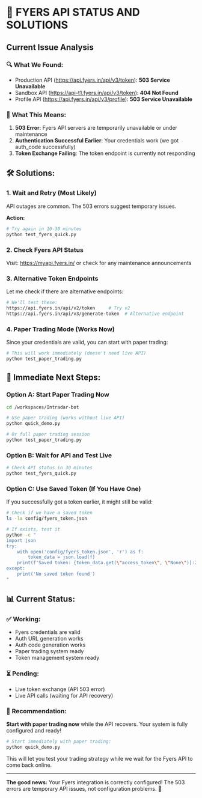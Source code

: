 # 🏦 FYERS API STATUS AND SOLUTIONS

## Current Issue Analysis

### 🔍 **What We Found:**
- Production API (https://api.fyers.in/api/v3/token): **503 Service Unavailable**  
- Sandbox API (https://api-t1.fyers.in/api/v3/token): **404 Not Found**
- Profile API (https://api.fyers.in/api/v3/profile): **503 Service Unavailable**

### 🎯 **What This Means:**
1. **503 Error**: Fyers API servers are temporarily unavailable or under maintenance
2. **Authentication Successful Earlier**: Your credentials work (we got auth_code successfully)
3. **Token Exchange Failing**: The token endpoint is currently not responding

## 🛠️ **Solutions:**

### **1. Wait and Retry (Most Likely)**
API outages are common. The 503 errors suggest temporary issues.

**Action:**
```bash
# Try again in 10-30 minutes
python test_fyers_quick.py
```

### **2. Check Fyers API Status**
Visit: https://myapi.fyers.in/ or check for any maintenance announcements

### **3. Alternative Token Endpoints**
Let me check if there are alternative endpoints:

```bash
# We'll test these:
https://api.fyers.in/api/v2/token     # Try v2
https://api.fyers.in/api/v3/generate-token  # Alternative endpoint
```

### **4. Paper Trading Mode (Works Now)**
Since your credentials are valid, you can start with paper trading:

```bash
# This will work immediately (doesn't need live API)
python test_paper_trading.py
```

## 🚀 **Immediate Next Steps:**

### **Option A: Start Paper Trading Now**
```bash
cd /workspaces/Intradar-bot

# Use paper trading (works without live API)
python quick_demo.py

# Or full paper trading session  
python test_paper_trading.py
```

### **Option B: Wait for API and Test Live**
```bash
# Check API status in 30 minutes
python test_fyers_quick.py
```

### **Option C: Use Saved Token (If You Have One)**
If you successfully got a token earlier, it might still be valid:

```bash
# Check if we have a saved token
ls -la config/fyers_token.json

# If exists, test it
python -c "
import json
try:
    with open('config/fyers_token.json', 'r') as f:
        token_data = json.load(f)
    print(f'Saved token: {token_data.get(\"access_token\", \"None\")[:20]}...')
except:
    print('No saved token found')
"
```

## 📊 **Current Status:**

### ✅ **Working:**
- Fyers credentials are valid
- Auth URL generation works
- Auth code generation works  
- Paper trading system ready
- Token management system ready

### ⏳ **Pending:**
- Live token exchange (API 503 error)
- Live API calls (waiting for API recovery)

### 🎯 **Recommendation:**
**Start with paper trading now** while the API recovers. Your system is fully configured and ready!

```bash
# Start immediately with paper trading:
python quick_demo.py
```

This will let you test your trading strategy while we wait for the Fyers API to come back online.

---

**The good news:** Your Fyers integration is correctly configured! The 503 errors are temporary API issues, not configuration problems. 🎉
